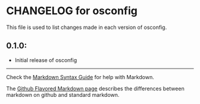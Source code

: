 # CHANGELOG for osconfig

This file is used to list changes made in each version of osconfig.

## 0.1.0:

* Initial release of osconfig

- - -
Check the [Markdown Syntax Guide](http://daringfireball.net/projects/markdown/syntax) for help with Markdown.

The [Github Flavored Markdown page](http://github.github.com/github-flavored-markdown/) describes the differences between markdown on github and standard markdown.
